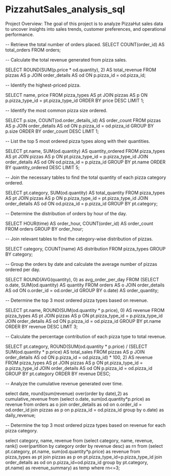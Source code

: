 # PizzahutSales_analysis_sql

Project Overview:
The goal of this project is to analyze PizzaHut sales data to uncover insights into sales trends, customer preferences, and operational performance.

-- Retrieve the total number of orders placed.
SELECT 
    COUNT(order_id) AS total_orders
FROM
    orders;

-- Calculate the total revenue generated from pizza sales.

SELECT 
    ROUND(SUM(p.price * od.quantity), 2) AS total_revenue
FROM
    pizzas AS p
        JOIN
    order_details AS od ON p.pizza_id = od.pizza_id;

-- Identify the highest-priced pizza.

SELECT 
    name, price
FROM
    pizza_types AS pt
        JOIN
    pizzas AS p ON p.pizza_type_id = pt.pizza_type_id
ORDER BY price DESC
LIMIT 1;

-- Identify the most common pizza size ordered.

SELECT 
    p.size, COUNT(od.order_details_id) AS order_count
FROM
    pizzas AS p
        JOIN
    order_details AS od ON p.pizza_id = od.pizza_id
GROUP BY p.size
ORDER BY order_count DESC
LIMIT 1;

-- List the top 5 most ordered pizza types along with their quantities.

SELECT 
    pt.name, SUM(od.quantity) AS quantity_ordered
FROM
    pizza_types AS pt
        JOIN
    pizzas AS p ON pt.pizza_type_id = p.pizza_type_id
        JOIN
    order_details AS od ON od.pizza_id = p.pizza_id
GROUP BY pt.name
ORDER BY quantity_ordered DESC
LIMIT 5;

-- Join the necessary tables to find the total quantity of each pizza category ordered.

SELECT 
    pt.category, SUM(od.quantity) AS total_quantity
FROM
    pizza_types AS pt
        JOIN
    pizzas AS p ON p.pizza_type_id = pt.pizza_type_id
        JOIN
    order_details AS od ON od.pizza_id = p.pizza_id
GROUP BY pt.category;

-- Determine the distribution of orders by hour of the day.

SELECT 
    HOUR(time) AS order_hour, COUNT(order_id) AS order_count
FROM
    orders
GROUP BY order_hour;

-- Join relevant tables to find the category-wise distribution of pizzas.

SELECT 
    category, COUNT(name) AS distribution
FROM
    pizza_types
GROUP BY category;

-- Group the orders by date and calculate the average number of pizzas ordered per day.

SELECT 
    ROUND(AVG(quantity), 0) as avg_order_per_day
FROM
    (SELECT 
        o.date, SUM(od.quantity) AS quantity
    FROM
        orders AS o
    JOIN order_details AS od ON o.order_id = od.order_id
    GROUP BY o.date) AS order_quantity;

-- Determine the top 3 most ordered pizza types based on revenue.

SELECT 
    pt.name, ROUND(SUM(od.quantity * p.price), 0) AS revenue
FROM
    pizza_types AS pt
        JOIN
    pizzas AS p ON pt.pizza_type_id = p.pizza_type_id
        JOIN
    order_details AS od ON p.pizza_id = od.pizza_id
GROUP BY pt.name
ORDER BY revenue DESC
LIMIT 3;

-- Calculate the percentage contribution of each pizza type to total revenue.
 
SELECT 
    pt.category,
    ROUND(SUM(od.quantity * p.price) / (SELECT 
                    SUM(od.quantity * p.price) AS total_sales
                FROM
                    pizzas AS p
                        JOIN
                    order_details AS od ON p.pizza_id = od.pizza_id) * 100,
            2) AS revenue
FROM
    pizza_types AS pt
        JOIN
    pizzas AS p ON pt.pizza_type_id = p.pizza_type_id
        JOIN
    order_details AS od ON p.pizza_id = od.pizza_id
GROUP BY pt.category
ORDER BY revenue DESC;

-- Analyze the cumulative revenue generated over time.

select date, 
round(sum(revenue) over(order by date),2) as cumulative_revenue
from
(select o.date, sum(od.quantity*p.price) as revenue
from orders as o
join order_details as od
on o.order_id = od.order_id
join pizzas as p
on p.pizza_id = od.pizza_id
group by o.date) as daily_revenue;

-- Determine the top 3 most ordered pizza types based on revenue for each pizza category.

select category, name, revenue
from
(select category, name, revenue,
rank() over(partition by category order by revenue desc) as rn
from
(select pt.category, pt.name, sum(od.quantity*p.price) as revenue
from pizza_types as pt
join pizzas as p
on pt.pizza_type_id=p.pizza_type_id
join order_details as od
on p.pizza_id=od.pizza_id
group by pt.category, pt.name) as revenue_summary) as temp
where rn<=3;
